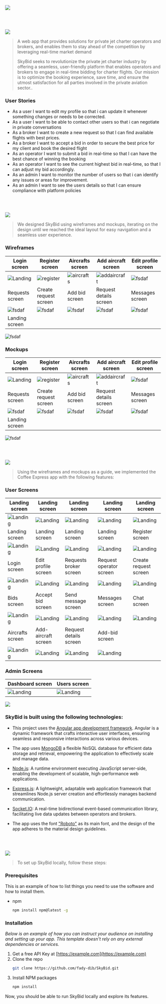 <img src="./readme/title1.svg"/>

<br><br>

<!-- project philosophy -->
<img src="./readme/title2.svg"/>

> A web app that provides solutions for private jet charter operators and brokers, and enables them to stay ahead of the competition by leveraging real-time market demand
>
> SkyBid seeks to revolutionize the private jet charter industry by offering a seamless, user-friendly platform that enables operators and brokers to engage in real-time bidding for charter flights. Our mission is to optimize the booking experience, save time, and ensure the utmost satisfaction for all parties involved in the private aviation sector..

### User Stories
- As a user I want to edit my profile so that i can update it whenever something changes or needs to be corrected.
- As a user I want to be able to contact other users so that i can negotiate in private conversations
- As a broker I want to create a new request so that I can find available flights with best prices.
- As a broker I want to accept a bid in order to secure the best price for my client and book the desired flight
- As an operator I want to submit a bid in real-time so that I can have the best chance of winning the booking
- As an operator I want to see the current highest bid in real-time, so that I can adjust my bid accordingly.
- As an admin I want to monitor the number of users so that i can identify any issues or areas for improvement.
- As an admin I want to see the users details so that I can ensure compliance with platform policies 

<br><br>

<!-- Prototyping -->
<img src="./readme/title3.svg"/>

> We designed SkyBid using wireframes and mockups, iterating on the design until we reached the ideal layout for easy navigation and a seamless user experience.

### Wireframes
| Login screen  | Register screen | Aircrafts screen | Add aircraft screen | Edit profile screen | 
| ---| ---| ---| ---| --- |
| ![Landing](./readme/wireframes/login-wireframe.png) | ![register](./readme/wireframes/register-wireframe.png) | ![aircrafts](./readme/wireframes/aircrafts-wireframe.png) | ![addaircraft](./readme/wireframes/add-aircraft.png) | ![fsdaf](./readme/wireframes/Edit-profile.png)
| Requests screen | Create request screen | Add bid screen | Request details screen | Messages screen | 
|![fsdaf](./readme/wireframes/requests-broker.png) | ![fsdaf](./readme/wireframes/create-request-wireframe.png) | ![fsdaf](./readme/wireframes/bids.png) | ![fsdaf](./readme/wireframes/request-details.png) | ![fsdaf](./readme/wireframes/messages.png)
| Landing screen |
![fsdaf](./readme/wireframes/landing-page-wireframe.png)

### Mockups
| Login screen | Register screen | Aircrafts screen | Add aircraft screen | Edit profile screen | 
| ---| ---| ---| ---| --- |
| ![Landing](./readme/mockups/login-mockup.png) | ![register](./readme/mockups/register-mockup.png) | ![aircrafts](./readme/mockups/Aircrafts.png) | ![addaircraft](./readme/mockups/add-aircraft.png) | ![fsdaf](./readme/mockups/edit-profile.png)
| Requests screen | Create request screen | Add bid screen | Request details screen | Messages screen | 
|![fsdaf](./readme/mockups/requests-broker.png) | ![fsdaf](./readme/mockups/create-request.png) | ![fsdaf](./readme/mockups/Add-bid.png) | ![fsdaf](./readme/mockups/request-details.png) | ![fsdaf](./readme/mockups/messages.png)
| Landing screen |
![fsdaf](./readme/mockups/landing-page.png)

<br><br>

<!-- Implementation -->
<img src="./readme/title4.svg"/>

> Using the wireframes and mockups as a guide, we implemented the Coffee Express app with the following features:

### User Screens
| Landing screen | Landing screen | Landing screen | Landing screen | Landing screen | 
| ---| ---| ---| ---| --- |
| ![Landing](./readme/implementation/landing-1.png) | ![Landing](./readme/implementation/landing-2.png) | ![Landing](./readme/implementation/landing-3.png) | ![Landing](./readme/implementation/landing-4.png) | ![Landing](./readme/implementation/landing-5.png)
| Landing screen | Landing screen | Landing screen | Landing screen | Register screen | 
| ![Landing](./readme/implementation/landing-6.png) | ![Landing](./readme/implementation/landing-7.png) | ![Landing](./readme/implementation/landing-8.png) | ![Landing](./readme/implementation/landing-9.png) | ![Landing](./readme/implementation/register.png)
| Login screen | Edit profile screen | Requests broker screen | Request operator screen | Create request screen |
| ![Landing](./readme/implementation/login.png) | ![Landing](./readme/implementation/edit-profile.png) | ![Landing](./readme/implementation/requests-broker.png) | ![Landing](./readme/implementation/requests-operator.png) | ![Landing](./readme/implementation/create-request.png)
| Bids screen | Accept bid screen | Send message screen | Messages screen | Chat screen |
| ![Landing](./readme/implementation/bids.png) | ![Landing](./readme/implementation/accept-bid.png) | ![Landing](./readme/implementation/send-message.png) | ![Landing](./readme/implementation/messages.png) | ![Landing](./readme/implementation/chat.png)
| Aircrafts screen | Add-aircraft screen | Request details screen | Add-bid screen |
| ![Landing](./readme/implementation/aircrafts.png) | ![Landing](./readme/implementation/add-aircraft.png) | ![Landing](./readme/implementation/request-details.png) | ![Landing](./readme/implementation/add-bid.png) | 

### Admin Screens
| Dashboard screen | Users screen |
| ---| ---|
| ![Landing](./readme/implementation/dashboard.png) | ![Landing](./readme/implementation/admin-users.png) |

<!-- Tech stack -->
<img src="./readme/title5.svg"/>

###  SkyBid is built using the following technologies:

- This project uses the [Angular app development framework](https://angular.io/). Angular is a dynamic framework that crafts interactive user interfaces, ensuring seamless and responsive interactions across various devices.
- The app uses [MongoDB](https://www.mongodb.com/) a flexible NoSQL database for efficient data storage and retrieval, empowering the application to effectively scale and manage data.
- [Node.js](https://node.js.org/): A runtime environment executing JavaScript server-side, enabling the development of scalable, high-performance web applications.
- [Express.js](https://expressjs.com/): A lightweight, adaptable web application framework that streamlines Node.js server creation and effortlessly manages backend communication.
- [Socket.IO](https://socket.io/): A real-time bidirectional event-based communication library, facilitating live data updates between operators and brokers.

- The app uses the font ["Roboto"](https://fonts.google.com/specimen/Roboto) as its main font, and the design of the app adheres to the material design guidelines.

<br><br>

<!-- How to run -->
<img src="./readme/title6.svg"/>

> To set up SkyBid locally, follow these steps:

### Prerequisites

This is an example of how to list things you need to use the software and how to install them.
* npm
  ```sh
  npm install npm@latest -g
  ```

### Installation

_Below is an example of how you can instruct your audience on installing and setting up your app. This template doesn't rely on any external dependencies or services._

1. Get a free API Key at [https://example.com](https://example.com)
2. Clone the repo
   ```sh
   git clone https://github.com/fady-dib/SkyBid.git
   ```
3. Install NPM packages
   ```sh
   npm install
   ```

Now, you should be able to run SkyBid locally and explore its features.
